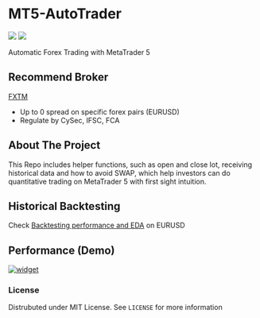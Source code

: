 # MT5-AutoTrader
<p>
	<img src="https://img.shields.io/badge/-python-61DAFB?logo=python">
	<img src="https://img.shields.io/github/license/WeiTaKuan/MT5-AutoTrader">
</p>
Automatic Forex Trading with MetaTrader 5

## Recommend Broker
[FXTM](http://www.forextime.com/register/open-account?raf=fa060479)
- Up to 0 spread on specific forex pairs (EURUSD)
- Regulate by CySec, IFSC, FCA

<!-- ABOUT THE PROJECT -->
## About The Project
This Repo includes helper functions, such as open and close lot, receiving historical data and how to avoid SWAP, which help investors can do quantitative trading on MetaTrader 5 with first sight intuition.

## Historical Backtesting
Check [Backtesting performance and EDA]() on EURUSD

## Performance (Demo)
<a href="https://www.myfxbook.com/statements/9162536/statement.html"><img alt="widget" src="https://widgets.myfxbook.com/widgets/9162536/large.jpg"/></a>




### License
Distrubuted under MIT License. See `LICENSE` for more information


